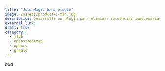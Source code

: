 ```yaml
---
title: "Josm Magic Wand plugin"
image: /assets/product-1-min.jpg
description: Desarrolle un plugin para eliminar secuencias innecesarias en un proceso de limpiesa de secuencias por parte de mapillary, cada seucencia cuenta con alrededor de 50 puntos.
external_link: 
draft: true
category: 
  - java
  - openstreetmap
  - opencv
  - gradle
---
```


bod

 